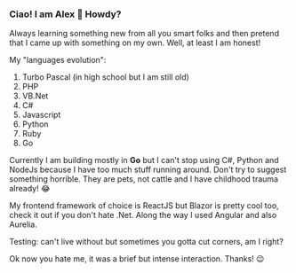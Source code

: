 ### Ciao! I am Alex 👋 Howdy?

Always learning something new from all you smart folks and then pretend that I came up with something on my own. 
Well, at least I am honest! 

My "languages evolution":
1. Turbo Pascal (in high school but I am still old)
1. PHP
1. VB.Net
1. C#
1. Javascript
1. Python
1. Ruby
1. Go

Currently I am building mostly in **Go** but I can't stop using C#, Python and NodeJs because I have too much stuff running around. 
Don't try to suggest something horrible. They are pets, not cattle and I have childhood trauma already! 😂

My frontend framework of choice is ReactJS but Blazor is pretty cool too, check it out if you don't hate .Net. 
Along the way I used Angular and also Aurelia.

Testing: can't live without but sometimes you gotta cut corners, am I right?

Ok now you hate me, it was a brief but intense interaction. Thanks! 😉

